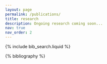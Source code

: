 ```yaml
---
layout: page
permalink: /publications/
title: research
description: Ongoing research coming soon...
nav: true
nav_order: 2
---
```


<!-- _pages/publications.md -->

<!-- Bibsearch Feature -->

{% include bib_search.liquid %}

<div class="publications">

{% bibliography %}

</div>
